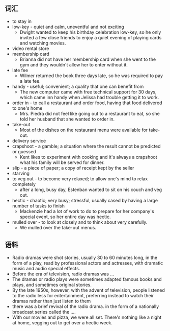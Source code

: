 ## 词汇
- to stay in
- low-key - quiet and calm, uneventful and not exciting
	- Dwight wanted to keep his birthday celebration low-key, so he only invited a few close friends to enjoy a quiet evening of playing cards and watching movies.
- video rental store
- membership card
	- Brianna did not have her membership card when she went to the gym and they wouldn't allow her to enter without it.
- late fee 
	- Wilmer returned the book three days late, so he was required to pay a late fee.
- handy - useful; convenient; a quality that one can benefit from
	- The new computer came with free technical support for 30 days, which came inn handy when Jelissa had trouble getting it to work.
- order in - to call a restaurant and order food, having that food delivered to one's home
	- Mrs. Piedra did not feel like going out to a restaurant to eat, so she told her husband that she wanted to order in.
- take-out
	- Most of the dishes on the restaurant menu were available for take-out.
- delivery service
- crapshoot - a gamble; a situation where the result cannot be predicted or guessed
	- Kent likes to experiment with cooking and it's always a crapshoot what his family will be served for dinner.
- slip - a piece of paper; a copy of receipt kept by the seller
- starving
- to veg out - to become very relaxed; to allow one's mind to relax completely
	- after a long, busy day, Estenban wanted to sit on his couch and veg out.
- hectic - chaotic; very busy; stressful, usually cased by having a large number of tasks to finish
	- Mackenzie had a lot of work to do to prepare for her company's special event, so her entire day  was hectic.
- mulled over - to look at closely and to think about very carefully.
	- We mulled over the take-out menus.

## 语料
- Radio dramas were shot stories, usually 30 to 60 minutes long, in the form of a play, read by professional actors and actresses, with dramatic music and audio special effects.
- Before the era of television, radio dramas was ...
- The dramas or radio plays were sometimes adapted famous books and plays, and sometimes original stories.
- By the late 1950s, however, with the advent of television, people listened to the radio less for entertainment, preferring instead to watch their dramas rather than just listen to them
- there was a brief revival of the radio drama. in the form of a nationally broadcast series called the ....
- With our movies and pizza, we were all set. There's nothing like a night at home, vegging out to get over a hectic week.